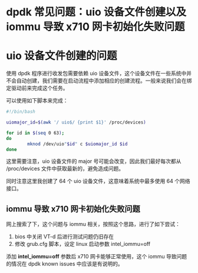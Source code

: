 # dpdk 常见问题：uio 设备文件创建以及 iommu 导致 x710 网卡初始化失败问题
# uio 设备文件创建的问题
使用 dpdk 程序进行收发包需要依赖 uio 设备文件，这个设备文件在一些系统中并不会自动创建，我们需要在启动流程中添加相应的创建流程。一般来说我们会在绑定驱动前来完成这个任务。

可以使用如下脚本来完成：

```bash
#!/bin/bash

uiomajor_id=$(awk '/ uio$/ {print $1}' /proc/devices)

for id in $(seq 0 63);
do
        mknod /dev/uio"$id" c $uiomajor_id $id
done
```
这里需要注意，uio 设备文件的 major 号可能会改变，因此我们最好每次都从 /proc/devices 文件中获取最新的，避免造成问题。

同时注意这里我创建了 64 个 uio 设备文件，这意味着系统中最多使用 64 个网络接口。
## iommu 导致 x710 网卡初始化失败问题
网上搜索了下，这个问题与 iommu 相关，按照这个思路，进行了如下尝试：

   1. bios 中关闭 VT-d 后进行测试问题仍旧存在
   2. 修改 grub.cfg 脚本，设定 linux 启动参数 intel_iommu=off 

添加 **intel_iommu=off** 参数后 x710 网卡能够正常使用，这个 iommu 导致问题的情况在 dpdk known issues 中应该是有说明的。



